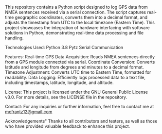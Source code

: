This repository contains a Python script designed to log GPS data from NMEA sentences received via a serial connection. The script captures real-time geographic coordinates, converts them into a decimal format, and adjusts the timestamp from UTC to the local timezone (Eastern Time). This project showcases the integration of hardware interfacing with software solutions in Python, demonstrating real-time data processing and file handling.

Technologies Used:
Python 3.8
Pytz
Serial Communication

Features:
Real-time GPS Data Acquisition: Reads NMEA sentences directly from a GPS module connected via serial.
Coordinate Conversion: Converts latitude and longitude from degrees and minutes to a decimal format.
Timezone Adjustment: Converts UTC time to Eastern Time, formatted for readability.
Data Logging: Efficiently logs processed data to a text file, including timestamps, latitude, longitude, and altitude.

License:
This project is licensed under the GNU General Public License v3.0. For more details, see the LICENSE file in the repository.

Contact:
For any inquiries or further information, feel free to contact me at mcfrantz12@gmail.com

Acknowledgements"
Thanks to all contributors and testers, as well as those who have provided valuable feedback to enhance this project.
